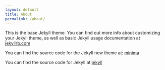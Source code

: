 ```yaml
---
layout: default
title: About
permalink: /about/
---
```


This is the base Jekyll theme. You can find out more info about customizing your Jekyll theme, as well as basic Jekyll usage documentation at [jekyllrb.com](https://jekyllrb.com/)

You can find the source code for the Jekyll new theme at: [minima](https://github.com/jekyll/minima)

You can find the source code for Jekyll at
[jekyll](https://github.com/jekyll/jekyll)